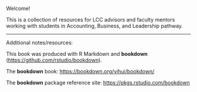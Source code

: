 Welcome! 

This is a collection of resources for LCC advisors and faculty mentors working with students in Accounting, Business, and Leadership pathway.

<hr>

Additional notes/resources:

This book was produced with R Markdown and **bookdown** (https://github.com/rstudio/bookdown). 

The **bookdown** book: https://bookdown.org/yihui/bookdown/

The **bookdown** package reference site: https://pkgs.rstudio.com/bookdown
